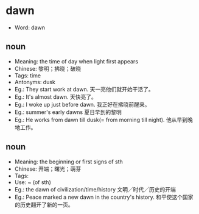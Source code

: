 # dawn

- Word: dawn

## noun

- Meaning: the time of day when light first appears
- Chinese: 黎明；拂晓；破晓
- Tags: time
- Antonyms: dusk
- Eg.: They start work at dawn. 天一亮他们就开始干活了。
- Eg.: It's almost dawn. 天快亮了。
- Eg.: I woke up just before dawn. 我正好在拂晓前醒来。
- Eg.: summer's early dawns 夏日早到的黎明
- Eg.: He works from dawn till dusk(= from morning till night). 他从早到晚地工作。

## noun

- Meaning: the beginning or first signs of sth
- Chinese: 开端；曙光；萌芽
- Tags: 
- Use: ~ (of sth)
- Eg.: the dawn of civilization/time/history 文明╱时代╱历史的开端
- Eg.: Peace marked a new dawn in the country's history. 和平使这个国家的历史翻开了新的一页。

